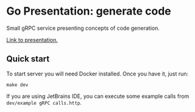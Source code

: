 # Go Presentation: generate code

Small gRPC service presenting concepts of code generation.

[Link to presentation.](https://docs.google.com/presentation/d/1b7yRlaPA6v_wQaU6hZZ63QNUwp1kygF2gVuD7q1vroE/edit?usp=sharing)

## Quick start

To start server you will need Docker installed. Once you have it, just run:
```
make dev
```

If you are using JetBrains IDE, you can execute some example calls from `dev/example gRPC calls.http`.
